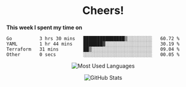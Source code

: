 <h1 align="center">Cheers!</h1>

**This week I spent my time on**
<!--START_SECTION:waka-->

```text
Go          3 hrs 30 mins   ███████████████▒░░░░░░░░░   60.72 %
YAML        1 hr 44 mins    ███████▓░░░░░░░░░░░░░░░░░   30.19 %
Terraform   31 mins         ██▒░░░░░░░░░░░░░░░░░░░░░░   09.04 %
Other       0 secs          ░░░░░░░░░░░░░░░░░░░░░░░░░   00.05 %
```

<!--END_SECTION:waka-->

<p align="center"><img src="https://github-readme-stats.vercel.app/api/top-langs/?username=thnkrn&layout=compact&hide=html&theme=tokyonight" alt="Most Used Languages" /></p>

<p align="center"><img src="https://github-readme-stats.vercel.app/api?username=thnkrn&show_icons=true&count_private=true&theme=tokyonight" alt="GitHub Stats" /></p>

<!-- <p align="center"><a href="https://wakatime.com"><img src="https://wakatime.com/share/@thnkrn/40092326-d1bd-471b-89da-9a7c63939402.png" /></p>
 -->
